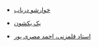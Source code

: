 
* [خوارشو دریاب](https://www.youtube.com/watch?v=R9Oh3_ZeFYQ)

* [یک یکشون](https://www.youtube.com/watch?v=32UFvHPdHEQ) 
      
* [استاد قلمزنی، احمد مصری پور](https://www.youtube.com/watch?v=nqxcFISLmIc) 



